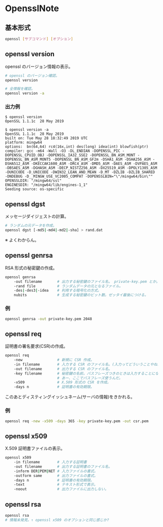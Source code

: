 OpensslNote
===

## 基本形式

```bash
openssl [サブコマンド] [オプション]
```

## openssl version

openssl のバージョン情報の表示。

```bash
# openssl のバージョン確認。
openssl version

# 全情報を確認。
openssl version -a
```

### 出力例

```plaintext
$ openssl version
OpenSSL 1.1.1c  28 May 2019

$ openssl version -a
OpenSSL 1.1.1c  28 May 2019
built on: Tue May 28 18:32:49 2019 UTC
platform: mingw64
options:  bn(64,64) rc4(16x,int) des(long) idea(int) blowfish(ptr)
compiler: gcc -m64 -Wall -O3 -DL_ENDIAN -DOPENSSL_PIC -DOPENSSL_CPUID_OBJ -DOPENSSL_IA32_SSE2 -DOPENSSL_BN_ASM_MONT -DOPENSSL_BN_ASM_MONT5 -DOPENSSL_BN_ASM_GF2m -DSHA1_ASM -DSHA256_ASM -DSHA512_ASM -DKECCAK1600_ASM -DRC4_ASM -DMD5_ASM -DAES_ASM -DVPAES_ASM -DBSAES_ASM -DGHASH_ASM -DECP_NISTZ256_ASM -DX25519_ASM -DPOLY1305_ASM -DUNICODE -D_UNICODE -DWIN32_LEAN_AND_MEAN -D_MT -DZLIB -DZLIB_SHARED -DNDEBUG -D__MINGW_USE_VC2005_COMPAT -DOPENSSLBIN="\"/mingw64/bin\""
OPENSSLDIR: "/mingw64/ssl"
ENGINESDIR: "/mingw64/lib/engines-1_1"
Seeding source: os-specific
```

## openssl dgst

メッセージダイジェストの計算。

```bash
# ランダムの元データを作成。
openssl dgst [-md5|-md4|-md2|-sha] > rand.dat
```

※ よくわからん。

## openssl genrsa

RSA 形式の秘密鍵の作成。

```bash
openssl genrsa
    -out filename       # 出力する秘密鍵のファイル名。 private-key.pem とか。
    -rand file          # ランダムデータの元となるファイル。
    -des|-des3|-idea    # 利用する暗号化の方式。
    nubits              # 生成する秘密鍵のビット数。ゼッタイ最後につける。
```

### 例

```bash
openssl genrsa -out private-key.pem 2048
```

## openssl req

証明書の署名要求(CSR)の作成。

```bash
openssl req
    -new                # 新規に CSR 作成。
    -in filename        # 入力する CSR のファイル名。(入力ってどういうことやねん。)
    -out filename       # 出力する CSR のファイル名。
    -key filename       # 秘密鍵の名前。パスフレーズつきのときは入力することになる。
                        # あー、ここでパスフレーズ使うんだ。
    -x509               # X.509 形式の CSR を作成。
    -days n             # 証明書の有効期限。
```

このあとディスティングイッシュネーム(サーバの情報)をきかれる。

### 例

```bash
openssl req -new -x509 -days 365 -key private-key.pem -out csr.pem
```

## openssl x509

X.509 証明書ファイルの表示。

```bash
openssl x509
    -in filename        # 入力する証明書
    -out filename       # 出力する証明書のファイル名。
    -inform DER|PEM|NET # 入力ファイルの書式。
    -outform same       # 出力ファイルの書式。
    -days n             # 証明書の有効期限。
    -text               # テキスト形式で表示。
    -noout              # 出力ファイルに出力しない。
```

## openssl rsa

```bash
openssl rsa
# 情報未発見。↑ openssl x509 のオプションと同じ感じか?
```
